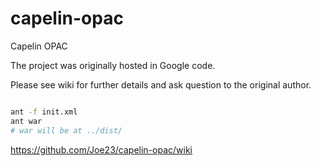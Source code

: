 capelin-opac
============

Capelin OPAC

The project was originally hosted in Google code.

Please see wiki for further details and ask question to the original author.

```bash

ant -f init.xml
ant war
# war will be at ../dist/
```


https://github.com/Joe23/capelin-opac/wiki
